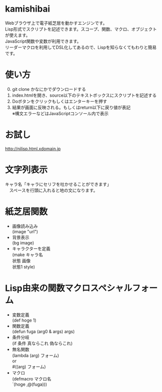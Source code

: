 # kamishibai
Webブラウザ上で電子紙芝居を動かすエンジンです。  
Lisp形式でスクリプトを記述できます。スコープ、関数、マクロ、オブジェクトが使えます。  
JavaScript関数や変数が利用できます。  
リーダーマクロを利用してDSL化してあるので、Lispを知らなくてもわりと簡易です。  
# 使い方
0. git clone かなにかでダウンロードする
1. index.htmlを開き、source以下のテキストボックスにスクリプトを記述する  
2. Doボタンをクリックもしくはエンターキーを押す  
3. 結果が画面に反映される。もしくはreturn以下に戻り値が表記  
※構文エラーなどはJavaScriptコンソール内で表示
# お試し
http://nilisp.html.xdomain.jp
# 文字列表示
キャラ名「キャラにセリフを吐かせることができます」  
　スペースを行頭に入れると地の文になります。  
# 紙芝居関数
* 画像読み込み  
(image "url")
* 背景表示  
(bg image)
* キャラクターを定義  
(make キャラ名  
  状態 画像  
  状態1 style)
# Lisp由来の関数マクロスペシャルフォーム
* 変数定義  
(def hoge 1)
* 関数定義  
(defun fuga (arg0 & args)
  args)
* 条件分岐  
(if 条件 真ならこれ 偽ならこれ)
* 無名関数  
(lambda (arg) フォーム)  
or  
#((arg) フォーム)
* マクロ  
(defmacro マクロ名  
  `(hoge ,@(fuga)))
